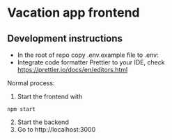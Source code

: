 # Vacation app frontend

## Development instructions
* In the root of repo copy .env.example file to .env:
* Integrate code formatter Prettier to your IDE, check https://prettier.io/docs/en/editors.html

Normal process:
1. Start the frontend with
```
npm start
```
2. Start the backend
3. Go to http://localhost:3000